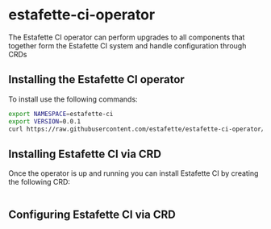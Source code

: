 # estafette-ci-operator
The Estafette CI operator can perform upgrades to all components that together form the Estafette CI system and handle configuration through CRDs

## Installing the Estafette CI operator

To install use the following commands:

```bash
export NAMESPACE=estafette-ci
export VERSION=0.0.1
curl https://raw.githubusercontent.com/estafette/estafette-ci-operator/master/bundle.yaml | envsubst \$NAMESPACE,\$VERSION | kubectl apply -f -
```

## Installing Estafette CI via CRD

Once the operator is up and running you can install Estafette CI by creating the following CRD:

```yaml


```

## Configuring Estafette CI via CRD

